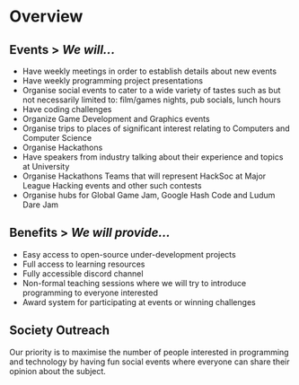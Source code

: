 # Overview

## Events > _We will..._

* Have weekly meetings in order to establish details about new events
* Have weekly programming project presentations
* Organise social events to cater to a wide variety of tastes such as but not necessarily limited to: film/games nights, pub socials, lunch hours
* Have coding challenges
* Organize Game Development and Graphics events
* Organise trips to places of significant interest relating to Computers and Computer Science
* Organise Hackathons
* Have speakers from industry talking about their experience and topics at University
* Organise Hackathons Teams that will represent HackSoc at Major League Hacking events and other such contests
* Organise hubs for Global Game Jam, Google Hash Code and Ludum Dare Jam

## Benefits > _We will provide..._

* Easy access to open-source under-development projects
* Full access to learning resources
* Fully accessible discord channel
* Non-formal teaching sessions where we will try to introduce programming to everyone interested
* Award system for participating at events or winning challenges

## Society Outreach


Our priority is to maximise the number of people interested in programming and technology by having fun social events where everyone can share their opinion about the subject.
